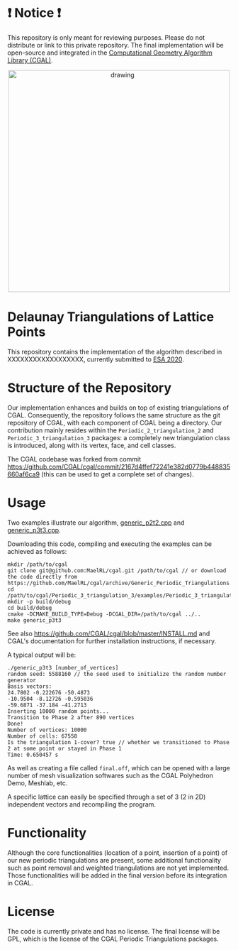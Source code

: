 # :heavy_exclamation_mark: Notice :heavy_exclamation_mark:
This repository is only meant for reviewing purposes. Please do not distribute or link to this private repository. The final implementation will be open-source and integrated in the [Computational Geometry Algorithm Library (CGAL)](https://github.com/CGAL/cgal/).

<p align="center"><img src="GPDT2.jpg" alt="drawing" width="500"/></p>

# Delaunay Triangulations of Lattice Points

This repository contains the implementation of the algorithm described in XXXXXXXXXXXXXXXXXX, currently submitted to [ESA 2020](http://algo2020.di.unipi.it/ESA2020/index.html).

# Structure of the Repository

Our implementation enhances and builds on top of existing triangulations of CGAL. Consequently, the repository follows the same structure as the git repository of CGAL, with each component of CGAL being a directory. Our contribution mainly resides within the `Periodic_2_triangulation_2` and `Periodic_3_triangulation_3` packages: a completely new triangulation class is introduced, along with its vertex, face, and cell classes.

The CGAL codebase was forked from commit https://github.com/CGAL/cgal/commit/2167d4ffef72241e382d0779b448835660af6ca9 (this can be used to get a complete set of changes).

# Usage

Two examples illustrate our algorithm, [generic_p2t2.cpp](https://github.com/MaelRL/cgal/blob/Generic_Periodic_Triangulations/Periodic_2_triangulation_2/examples/Periodic_2_triangulation_2/generic_p2t2.cpp) and [generic_p3t3.cpp](https://github.com/MaelRL/cgal/blob/Generic_Periodic_Triangulations/Periodic_3_triangulation_3/examples/Periodic_3_triangulation_3/generic_p3t3.cpp).

Downloading this code, compiling and executing the examples can be achieved as follows:
```
mkdir /path/to/cgal
git clone git@github.com:MaelRL/cgal.git /path/to/cgal // or download the code directly from https://github.com/MaelRL/cgal/archive/Generic_Periodic_Triangulations.zip
cd /path/to/cgal/Periodic_3_triangulation_3/examples/Periodic_3_triangulation_3
mkdir -p build/debug
cd build/debug
cmake -DCMAKE_BUILD_TYPE=Debug -DCGAL_DIR=/path/to/cgal ../..
make generic_p3t3
```

See also https://github.com/CGAL/cgal/blob/master/INSTALL.md and CGAL's documentation for further installation instructions, if necessary.

A typical output will be:
```
./generic_p3t3 [number_of_vertices]
random seed: 5588160 // the seed used to initialize the random number generator
Basis vectors:
24.7802 -0.222676 -50.4873
-10.9504 -8.12726 -0.595036
-59.6871 -37.184 -41.2713
Inserting 10000 random points...
Transition to Phase 2 after 890 vertices
Done!
Number of vertices: 10000
Number of cells: 67558
Is the triangulation 1-cover? true // whether we transitioned to Phase 2 at some point or stayed in Phase 1
Time: 0.650457 s
```

As well as creating a file called `final.off`, which can be opened with a large number of mesh visualization softwares such as the CGAL Polyhedron Demo, Meshlab, etc.

A specific lattice can easily be specified through a set of 3 (2 in 2D) independent vectors and recompiling the program.

# Functionality

Although the core functionalities (location of a point, insertion of a point) of our new periodic triangulations are present, some additional functionality such as point removal and weighted triangulations are not yet implemented. Those functionalities will be added in the final version before its integration in CGAL.

# License

The code is currently private and has no license. The final license will be GPL, which is the license of the CGAL Periodic Triangulations packages.
